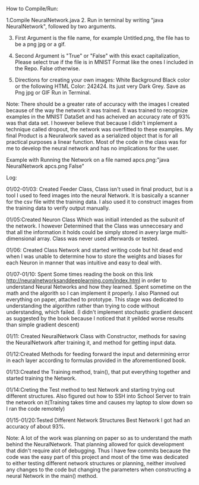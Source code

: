 


How to Compile/Run:




1.Compile NeuralNetwork.java
2. Run in terminal by writing "java NeuralNetwork", followed by two arguments.

3. First Argument is the file name, for example Untitled.png, the file has to be a png jpg or a gif.

4. Second Argument is "True" or "False" with this exact capitalization, Please select true if the file is in MNIST Format like the ones I included in the Repo. False otherwise.

5. Directions for creating your own images:
          White Background Black color or the following HTML Color: 242424. Its just very Dark Grey.
          Save as Png jpg or GIF
          Run in Terminal.
          
Note: There should be a greater rate of accuracy with the images I created because of the way the network it was trained. It was trained to recognize examples in the MNIST DataSet and has acheived an accuracy rate of 93% was that data set. I however believe that because I didn't implement a technique called dropout, the network was overfitted to these examples. My final Product is a Neuralwork saved as a serialized object that is for all practical purposes a linear function. Most of the code in the class was for me to develop the neural network and has no implications for the user.

Example with Running the Network on a file named apcs.png:"java NeuralNetwork apcs.png False"


Log:


01/02-01/03: Created Feeder Class, Class isn't used in final product, but is a tool I used to feed images into the neural Network. It is basically a scanner for the csv file witht the training data. I also used it to construct images from the training data to verify output manually.


01/05:Created Neuron Class Which was initiall intended as the subunit of the network. I however Determined that the Class was unneccesary and that all the information it holds could be simply stored in avery large multi-dimensional array. Class was never used afterwards or tested.

01/06: Created Class Network and started writing code but hit dead end when I was unable to determine how to store the weights and biases for each Neuron in manner that was intuitive and easy to deal with.

01/07-01/10: Spent Some times reading the book on this link http://neuralnetworksanddeeplearning.com/index.html in order to understand Neural Networks and how they learned. Spent sometime on the math and the algorith so I can implement it properly. I also Planned out everything on paper, attached to prototype. This stage was dedicated to understanding the algorithm rather than trying to code without understanding, which failed. (I didn't implement stochastic gradient descent as suggested by the book because I noticed that it yeilded worse results than simple gradient descent)


01/11: Created NeuralNetwork Class with Constructor, methods for saving the NeuralNetwork after training it, and method for getting input data.


01/12:Created Methods for feeding forward the input and determining error in each layer according to formulas provided in the aforementioned book. 


01/13:Created the Training method, train(), that put everything together and started training the Network.


01/14:Creting the Test method to test Network and starting trying out different structures. Also figured out how to SSH into School Server to train the network on it(Training takes time and causes my laptop to slow down so I ran the code remotely)


01/15-01/20:Tested Different Network Structures Best Network I got had an accuracy of about 93%.


Note: A lot of the work was planning on paper so as to understand the math behind the NeuralNetwork. That planning allowed for quick development that didn't require alot of debugging. Thus I have few commits because the code was the easy part of this project and most of the time was dedicated to either testing different network structures or planning, neither involved any changes to the code but changing the parameters when constructing a neural Network in the main() method.
